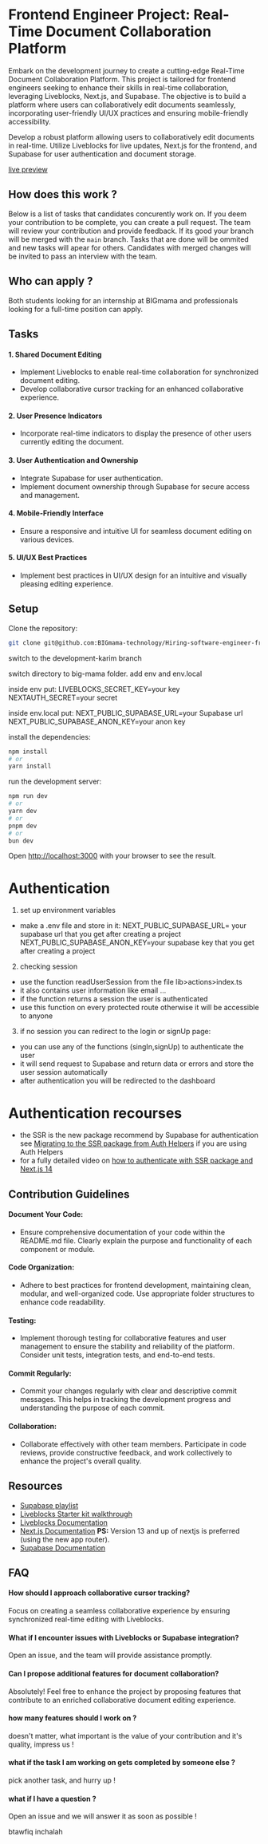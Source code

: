# Frontend Engineer Project: Real-Time Document Collaboration Platform

Embark on the development journey to create a cutting-edge Real-Time Document Collaboration Platform. This project is tailored for frontend engineers seeking to enhance their skills in real-time collaboration, leveraging Liveblocks, Next.js, and Supabase. The objective is to build a platform where users can collaboratively edit documents seamlessly, incorporating user-friendly UI/UX practices and ensuring mobile-friendly accessibility.

Develop a robust platform allowing users to collaboratively edit documents in real-time. Utilize Liveblocks for live updates, Next.js for the frontend, and Supabase for user authentication and document storage.

[live preview](https://hiring-software-engineer-frontend.vercel.app/)

## How does this work ?

Below is a list of tasks that candidates concurently work on. If you deem your contribution to be complete, you can create a pull request.
The team will review your contribution and provide feedback. If its good your branch will be merged with the `main` branch.
Tasks that are done will be ommited and new tasks will apear for others.
Candidates with merged changes will be invited to pass an interview with the team.

## Who can apply ?

Both students looking for an internship at BIGmama and professionals looking for a full-time position can apply.

## Tasks

#### 1. Shared Document Editing

- Implement Liveblocks to enable real-time collaboration for synchronized document editing.
- Develop collaborative cursor tracking for an enhanced collaborative experience.

#### 2. User Presence Indicators

- Incorporate real-time indicators to display the presence of other users currently editing the document.

#### 3. User Authentication and Ownership

- Integrate Supabase for user authentication.
- Implement document ownership through Supabase for secure access and management.

#### 4. Mobile-Friendly Interface

- Ensure a responsive and intuitive UI for seamless document editing on various devices.

#### 5. UI/UX Best Practices

- Implement best practices in UI/UX design for an intuitive and visually pleasing editing experience.

## Setup

Clone the repository:

```bash
git clone git@github.com:BIGmama-technology/Hiring-software-engineer-frontend.git
```

switch to the development-karim branch

switch directory to big-mama folder.
add env and env.local

inside env put:
LIVEBLOCKS_SECRET_KEY=your key
NEXTAUTH_SECRET=your secret

inside env.local put:
NEXT_PUBLIC_SUPABASE_URL=your Supabase url
NEXT_PUBLIC_SUPABASE_ANON_KEY=your anon key

install the dependencies:

```bash
npm install
# or
yarn install
```

run the development server:

```bash
npm run dev
# or
yarn dev
# or
pnpm dev
# or
bun dev
```

Open [http://localhost:3000](http://localhost:3000) with your browser to see the result.

# Authentication

1. set up environment variables

- make a .env file and store in it:
  NEXT_PUBLIC_SUPABASE_URL= your supabase url that you get after creating a project
  NEXT_PUBLIC_SUPABASE_ANON_KEY=your supabase key that you get after creating a project

2. checking session

- use the function readUserSession from the file lib>actions>index.ts
- it also contains user information like email ...
- if the function returns a session the user is authenticated
- use this function on every protected route otherwise it will be accessible to anyone

3. if no session you can redirect to the login or signUp page:

- you can use any of the functions (singIn,signUp) to authenticate the user
- it will send request to Supabase and return data or errors and store the user session automatically
- after authentication you will be redirected to the dashboard

# Authentication recourses

- the SSR is the new package recommend by Supabase for authentication see [Migrating to the SSR package from Auth Helpers](https://supabase.com/docs/guides/auth/server-side/migrating-to-ssr-from-auth-helpers) if you are using Auth Helpers
- for a fully detailed video on [how to authenticate with SSR package and Next.js 14](https://www.youtube.com/watch?v=PdmKlne1gRY&t=623s)

## Contribution Guidelines

#### Document Your Code:

- Ensure comprehensive documentation of your code within the README.md file. Clearly explain the purpose and functionality of each component or module.

#### Code Organization:

- Adhere to best practices for frontend development, maintaining clean, modular, and well-organized code. Use appropriate folder structures to enhance code readability.

#### Testing:

- Implement thorough testing for collaborative features and user management to ensure the stability and reliability of the platform. Consider unit tests, integration tests, and end-to-end tests.

#### Commit Regularly:

- Commit your changes regularly with clear and descriptive commit messages. This helps in tracking the development progress and understanding the purpose of each commit.

#### Collaboration:

- Collaborate effectively with other team members. Participate in code reviews, provide constructive feedback, and work collectively to enhance the project's overall quality.

## Resources

- [Supabase playlist](https://www.youtube.com/watch?v=ydz7Dj5QHKY&list=PL4cUxeGkcC9hUb6sHthUEwG7r9VDPBMKO)
- [Liveblocks Starter kit walkthrough](https://www.youtube.com/watch?v=Lf7HQ4Z_Ovc)
- [Liveblocks Documentation](https://liveblocks.io/docs)
- [Next.js Documentation](https://nextjs.org/docs) **PS:** Version 13 and up of nextjs is preferred (using the new app router).
- [Supabase Documentation](https://supabase.com/docs)

## FAQ

#### How should I approach collaborative cursor tracking?

Focus on creating a seamless collaborative experience by ensuring synchronized real-time editing with Liveblocks.

#### What if I encounter issues with Liveblocks or Supabase integration?

Open an issue, and the team will provide assistance promptly.

#### Can I propose additional features for document collaboration?

Absolutely! Feel free to enhance the project by proposing features that contribute to an enriched collaborative document editing experience.

#### how many features should I work on ?

doesn't matter, what important is the value of your contribution and it's quality, impress us !

#### what if the task I am working on gets completed by someone else ?

pick another task, and hurry up !

#### what if I have a question ?

Open an issue and we will answer it as soon as possible !

btawfiq inchalah
